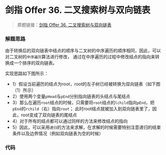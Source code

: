 # 剑指 Offer 36. 二叉搜索树与双向链表
> 原题链接：[剑指 Offer 36. 二叉搜索树与双向链表](https://leetcode-cn.com/problems/er-cha-sou-suo-shu-yu-shuang-xiang-lian-biao-lcof/)
### 解题思路
由于转换后的双向链表中结点的顺序与二叉树的中序遍历的顺序相同，因此，可以对二叉树的``中序遍历``算法进行修改，
通过在中序遍历的过程中修改结点的指向来转换成一个排序的双向链表。

实现思路如下图所示：
* 1）假设当前遍历的结点为root，root的左子树已经被转换为双向链表（如下图（1）所示）
* 2）使用两个变量``pHead``与``pEnd``分别指向链表的头结点与尾结点
* 3）那么在遍历``root``结点的时候，只需要将``root``结点的``lchild``指向``pEnd``，把``pEnd``的``rchild``（右）指向``root``；
此时root结点就被加入到双向链表里了，因此，root变成了双向链表的尾结点
* 4）对于所有的结点都可以通过同样的方法来修改结点的指向
* 5）因此，可以采用``递归``的方法来求解，在求解的时候需要特别注意递归的结束条件以及边界情况（例如双向链表为空的时候）
### 代码
```golang
```